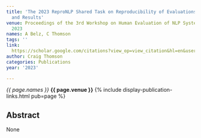 ```yaml
---
title: 'The 2023 ReproNLP Shared Task on Reproducibility of Evaluations in NLP: Overview
  and Results'
venue: Proceedings of the 3rd Workshop on Human Evaluation of NLP Systems, 35-48,
  2023
names: A Belz, C Thomson
tags: ''
link: 
  https://scholar.google.com/citations?view_op=view_citation&hl=en&user=X8y3FZYAAAAJ&pagesize=4&sortby=pubdate&citation_for_view=X8y3FZYAAAAJ:hqOjcs7Dif8C
author: Craig Thomson
categories: Publications
year: '2023'

---
```


*{{ page.names }}*
**{{ page.venue }}**
{% include display-publication-links.html pub=page %}
## Abstract

None